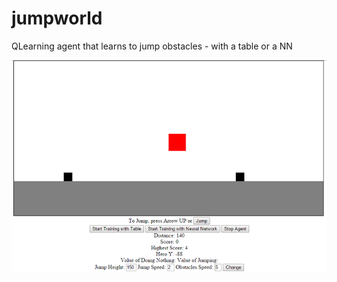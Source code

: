 # jumpworld
QLearning agent that learns to jump obstacles - with a table or a NN

![alt tag](https://raw.githubusercontent.com/okh1/jumpworld/master/README.png)
